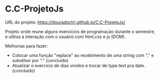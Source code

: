 # C.C-ProjetoJs

URL do projeto: https://douradoctrl.github.io/C.C-ProjetoJs/<p>
Projeto onde reune alguns exercícios de programação durante o semestre, e utiliza a interação com o usuário com html,css e js (DOM). 

Melhorias para fazer: 
- Colocar uma função "replace" ao recebimento de uma string com "," e substituir por "."  (concluído)
- Atualizar o exercício de dias vividos e trocar de type text pra date. (concluído)
